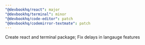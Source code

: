 ```yaml
---
"@devbookhq/react": major
"@devbookhq/terminal": minor
"@devbookhq/code-editor": patch
"@devbookhq/codemirror-textmate": patch
---
```


Create react and terminal package; Fix delays in langauge features
